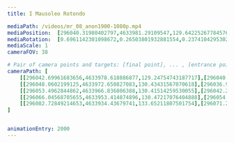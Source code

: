 ```yaml
---
title: I Mausoleo Rotondo

mediaPath: /videos/mr_08_anon1900-1080p.mp4
mediaPosition:  [296040.31980402797,4633981.29109547,129.64225267784576]
mediaRotation:  [0.6961142301098672,0.26503801932881554,0.23741042953020644,0.6235512127316315]
mediaScale: 1
cameraFOV: 38

# Pair of camera points and targets: [final point], ... , [entrance point]
cameraPath: [
    [[296042.69961683656,4633978.618886877,129.24754743187717],[296040.4538643838,4633981.140563784,129.62001801908463]],
    [[296048.0602199125,4633972.650827083,130.43431567070618],[296036.90397848294,4633984.582734382,128.10668482264404]],
    [[296053.4962844862,4633966.836806388,130.41514259530055],[296042.26902446884,4633978.844670022,128.99745311871214]],
    [[296066.04568705655,4633953.414874896,130.47217076404888],[296054.78872473526,4633965.454505962,131.23248852928788]],
    [[296082.72849214653,4633934.43679741,133.65211807501754],[296071.27805419563,4633946.316587659,133.5623718327131]]
]


animationEntry: 2000
---
```

